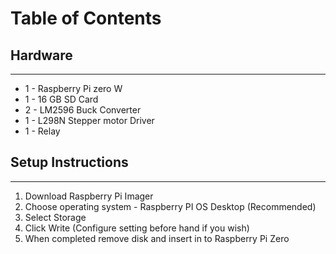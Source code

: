 # Table of Contents


## Hardware
***
- 1 - Raspberry Pi zero W
- 1 - 16 GB SD Card
- 2 - LM2596 Buck Converter
- 1 - L298N Stepper motor Driver
- 1 - Relay


## Setup Instructions
***
1. Download Raspberry Pi Imager
2. Choose operating system - Raspberry PI OS Desktop (Recommended)
3. Select Storage 
4. Click Write (Configure setting before hand if you wish)
5. When completed remove disk and insert in to Raspberry Pi Zero


